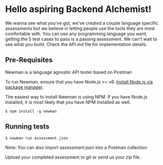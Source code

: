 # Hello aspiring Backend Alchemist!

We wanna see what you've got, we've created a couple language specific assessments but we believe in letting people use the tools they are most comfortable with. You can use any programming language you want, getting the 5 test cases to pass is a passing assessment. We can't wait to see what you build. Check the API.md file for implementation details.

## Pre-Requisites

Newman is a language agnostic API tester based on Postman

To run Newman, ensure that you have Node.js >= v6. [Install Node.js via package manager](https://nodejs.org/en/download/package-manager/).

The easiest way to install Newman is using NPM. If you have Node.js installed, it is most likely that you have NPM installed as well.

```console
$ npm install -g newman
```

## Running tests

```console
$ newman run assessment.json
```

Note: You can also import assessment.json into a Postman collection

Upload your completed assessment to git or send us your zip file.
